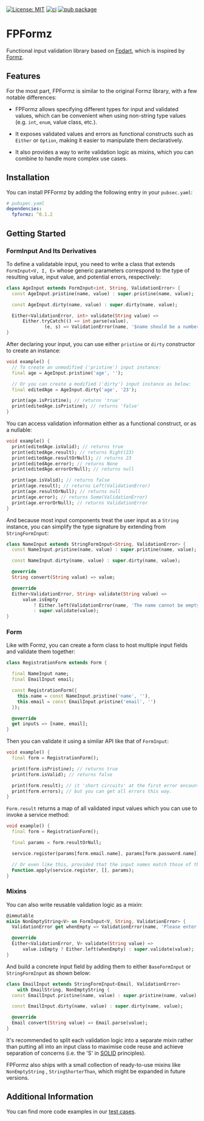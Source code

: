 [![License: MIT][license_badge]][license_link]
[![ci][ci_badge]][ci_link]
[![pub package][pub_badge]][pub_link]

# FPFormz

Functional input validation library based on [Fpdart](https://github.com/SandroMaglione/fpdart),
which is inspired by [Formz](https://github.com/VeryGoodOpenSource/formz).

## Features

For the most part, FPFormz is similar to the original Formz library, with a few notable differences:

* FPFormz allows specifying different types for input and validated values, which can be convenient
  when using non-string type values (e.g. `int`, `enum`, value class, etc.).

* It exposes validated values and errors as functional constructs such as `Either` or `Option`,
  making it easier to manipulate them declaratively.

* It also provides a way to write validation logic as mixins, which you can combine to handle more
  complex use cases.

## Installation

You can install PFFormz by adding the following entry in your `pubsec.yaml`:

```yaml
# pubspec.yaml
dependencies:
  fpformz: ^0.1.2
```

## Getting Started

### FormInput And Its Derivatives

To define a validatable input, you need to write a class that extends `FormInput<V, I, E>` whose
generic parameters correspond to the type of resulting value, input value, and potential errors,
respectively:

```dart
class AgeInput extends FormInput<int, String, ValidationError> {
  const AgeInput.pristine(name, value) : super.pristine(name, value);

  const AgeInput.dirty(name, value) : super.dirty(name, value);

  Either<ValidationError, int> validate(String value) =>
      Either.tryCatch(() => int.parse(value),
              (e, s) => ValidationError(name, '$name should be a number.'));
}
```

After declaring your input, you can use either `pristine` or `dirty` constructor to create an
instance:

```dart
void example() {
  // To create an unmodified ('pristine') input instance:
  final age = AgeInput.pristine('age', '');

  // Or you can create a modified ('dirty') input instance as below:
  final editedAge = AgeInput.dirty('age', '23');

  print(age.isPristine); // returns 'true'
  print(editedAge.isPristine); // returns 'false'
}
```

You can access validation information either as a functional construct, or as a nullable:

```dart
void example() {
  print(editedAge.isValid); // returns true
  print(editedAge.result); // returns Right(23)
  print(editedAge.resultOrNull); // returns 23
  print(editedAge.error); // returns None
  print(editedAge.errorOrNull); // returns null

  print(age.isValid); // returns false
  print(age.result); // returns Left(ValidationError)
  print(age.resultOrNull); // returns null
  print(age.error); // returns Some(ValidationError)
  print(age.errorOrNull); // returns ValidationError
}
```

And because most input components treat the user input as a `String` instance, you can simplify the
type signature by extending from `StringFormInput`:

```dart
class NameInput extends StringFormInput<String, ValidationError> {
  const NameInput.pristine(name, value) : super.pristine(name, value);

  const NameInput.dirty(name, value) : super.dirty(name, value);

  @override
  String convert(String value) => value;

  @override
  Either<ValidationError, String> validate(String value) =>
      value.isEmpty
          ? Either.left(ValidationError(name, 'The name cannot be empty.'))
          : super.validate(value);
}
```

### Form

Like with Formz, you can create a form class to host multiple input fields and validate them
together:

```dart
class RegistrationForm extends Form {

  final NameInput name;
  final EmailInput email;

  const RegistrationForm({
    this.name = const NameInput.pristine('name', ''),
    this.email = const EmailInput.pristine('email', '')
  });

  @override
  get inputs => [name, email];
}
```

Then you can validate it using a similar API like that of `FormInput`:

```dart
void example() {
  final form = RegistrationForm();

  print(form.isPristine); // returns true
  print(form.isValid); // returns false

  print(form.result); // it 'short circuits' at the first error encountered
  print(form.errors); // but you can get all errors this way. 
}
```

`Form.result` returns a map of all validated input values which you can use to invoke a service
method:

```dart
void example() {
  final form = RegistrationForm();

  final params = form.resultOrNull;

  service.register(params[form.email.name], params[form.password.name]);

  // Or even like this, provided that the input names match those of the parameters:  
  Function.apply(service.register, [], params);
}
```

### Mixins

You can also write reusable validation logic as a mixin:

```dart
@immutable
mixin NonEmptyString<V> on FormInput<V, String, ValidationError> {
  ValidationError get whenEmpty => ValidationError(name, 'Please enter $name.');

  @override
  Either<ValidationError, V> validate(String value) =>
      value.isEmpty ? Either.left(whenEmpty) : super.validate(value);
}
```

And build a concrete input field by adding them to either `BaseFormInput` or `StringFormInput` as
shown below:

```dart
class EmailInput extends StringFormInput<Email, ValidationError>
    with EmailString, NonEmptyString {
  const EmailInput.pristine(name, value) : super.pristine(name, value);

  const EmailInput.dirty(name, value) : super.dirty(name, value);

  @override
  Email convert(String value) => Email.parse(value);
}
```

It's recommended to split each validation logic into a separate mixin rather than putting all into
an input class to maximise code reuse and achieve separation of concerns (i.e. the 'S'
in [SOLID](https://en.wikipedia.org/wiki/SOLID) principles).

FPFormz also ships with a small collection of ready-to-use mixins like `NonEmptyString`
, `StringShorterThan`, which might be expanded in future versions.

## Additional Information

You can find more code examples in
our [test cases](https://github.com/mysticfall/fpformz/tree/main/test).

[license_badge]: https://img.shields.io/badge/license-MIT-blue.svg

[license_link]: https://opensource.org/licenses/MIT

[ci_link]: https://github.com/mysticfall/fpformz/actions

[ci_badge]: https://github.com/mysticfall/fpformz/actions/workflows/main.yml/badge.svg

[pub_badge]: https://img.shields.io/pub/v/fpformz.svg

[pub_link]: https://pub.dartlang.org/packages/fpformz
